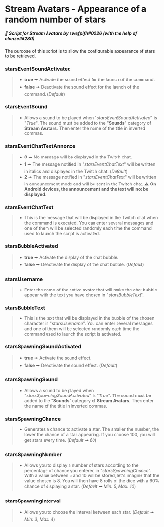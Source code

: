 # Stream Avatars - Appearance of a random number of stars
##### :speech_balloon: Script for *Stream Avatars* by swefpifh#0026 (*with the help of __clonze#6280__*)
The purpose of this script is to allow the configurable appearance of stars to be retrieved.

### starsEventSoundActivated
>- **true** 🠚 Activate the sound effect for the launch of the command.
>- **false** 🠚 Deactivate the sound effect for the launch of the command. (*Default*)

### starsEventSound
>- Allows a sound to be played when "*starsEventSoundActivated*" is "*True*". The sound must be added to the "**Sounds**" category of **Stream Avatars**. Then enter the name of the title in inverted commas.

### starsEventChatTextAnnonce
>- **0** 🠚 No message will be displayed in the Twitch chat.
>- **1** 🠚 The message notified in "*starsEventChatText*" will be written in italics and displayed in the Twitch chat. (*Default*)
>- **2** 🠚 The message notified in "*starsEventChatText*" will be written in announcement mode and will be sent in the Twitch chat. ⚠ **On Android devices, the announcement and the text will not be displayed**.

### starsEventChatText
>- This is the message that will be displayed in the Twitch chat when the command is executed. You can enter several messages and one of them will be selected randomly each time the command used to launch the script is activated.

### starsBubbleActivated
>- **true** 🠚 Activate the display of the chat bubble.
>- **false** 🠚 Deactivate the display of the chat bubble. (*Default*)

### starsUsername
>- Enter the name of the active avatar that will make the chat bubble appear with the text you have chosen in "*starsBubbleText*".

### starsBubbleText
>- This is the text that will be displayed in the bubble of the chosen character in "*starsUsername*". You can enter several messages and one of them will be selected randomly each time the command used to launch the script is activated.

### starsSpawningSoundActivated
>- **true** 🠚 Activate the sound effect.
>- **false** 🠚 Deactivate the sound effect. (*Default*)

### starsSpawningSound
>- Allows a sound to be played when "*starsSpawningSoundActivated*" is "*True*". The sound must be added to the "**Sounds**" category of **Stream Avatars**. Then enter the name of the title in inverted commas.

### starsSpawningChance
>- Generates a chance to activate a star. The smaller the number, the lower the chance of a star appearing. If you choose 100, you will get stars every time. (*Default 🠚 60*)

### starsSpawningNumber
>- Allows you to display a number of stars according to the percentage of chance you entered in "*starsSpawningChance*". With a value between 5 and 10 will be stored, let's imagine that the value chosen is 8. You will then have 8 rolls of the dice with a 60% chance of displaying a star. (*Default 🠚 Min: 5, Max: 10*)

### starsSpawningInterval
>- Allows you to choose the interval between each star. (*Default 🠚 Min: 3, Max: 4*)
